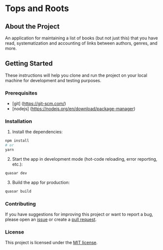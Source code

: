# Tops and Roots

## About the Project

An application for maintaining a list of books (but not just this) that you have read, systematization and accounting of
links between authors, genres, and more.

## Getting Started

These instructions will help you clone and run the project on your local machine for development and testing purposes.

### Prerequisites

- [git] (https://git-scm.com/)
- [nodejs] (https://nodejs.org/en/download/package-manager)

### Installation

1. Install the dependencies:

```bash
npm install
# or
yarn
```

2. Start the app in development mode (hot-code reloading, error reporting, etc.):

```bash
quasar dev
```

3. Build the app for production:

```bash
quasar build
```

### Contributing

If you have suggestions for improving this project or want to report a bug, please open an
[issue](https://github.com/kublahanov/tops-and-roots/issues) or create a
[pull request](https://github.com/kublahanov/tops-and-roots/pulls).

### License

This project is licensed under the [MIT license](https://opensource.org/licenses/MIT).
